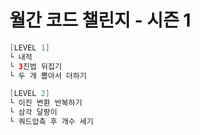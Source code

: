 # 월간 코드 챌린지 - 시즌 1
```java
[LEVEL 1]
└ 내적 
└ 3진법 뒤집기
└ 두 개 뽑아서 더하기

[LEVEL 2]
└ 이진 변환 반복하기
└ 삼각 달팡이
└ 쿼드압축 후 개수 세기
```
